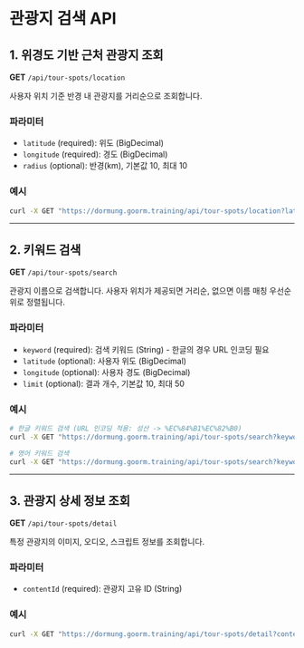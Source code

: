 # 관광지 검색 API

## 1. 위경도 기반 근처 관광지 조회

**GET** `/api/tour-spots/location`

사용자 위치 기준 반경 내 관광지를 거리순으로 조회합니다.

### 파라미터
- `latitude` (required): 위도 (BigDecimal)
- `longitude` (required): 경도 (BigDecimal)
- `radius` (optional): 반경(km), 기본값 10, 최대 10

### 예시
```bash
curl -X GET "https://dormung.goorm.training/api/tour-spots/location?latitude=33.462147&longitude=126.936424&radius=10"
```

---

## 2. 키워드 검색

**GET** `/api/tour-spots/search`

관광지 이름으로 검색합니다. 사용자 위치가 제공되면 거리순, 없으면 이름 매칭 우선순위로 정렬됩니다.

### 파라미터
- `keyword` (required): 검색 키워드 (String) - 한글의 경우 URL 인코딩 필요
- `latitude` (optional): 사용자 위도 (BigDecimal)
- `longitude` (optional): 사용자 경도 (BigDecimal)
- `limit` (optional): 결과 개수, 기본값 10, 최대 50

### 예시
```bash
# 한글 키워드 검색 (URL 인코딩 적용: 성산 -> %EC%84%B1%EC%82%B0)
curl -X GET "https://dormung.goorm.training/api/tour-spots/search?keyword=%EC%84%B1%EC%82%B0&latitude=33.462147&longitude=126.936424"

# 영어 키워드 검색
curl -X GET "https://dormung.goorm.training/api/tour-spots/search?keyword=unesco&latitude=33.462147&longitude=126.936424"
```

---

## 3. 관광지 상세 정보 조회

**GET** `/api/tour-spots/detail`

특정 관광지의 이미지, 오디오, 스크립트 정보를 조회합니다.

### 파라미터
- `contentId` (required): 관광지 고유 ID (String)

### 예시
```bash
curl -X GET "https://dormung.goorm.training/api/tour-spots/detail?contentId=CONT_000000000500150"
```

